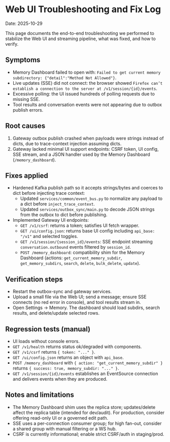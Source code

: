 # Web UI Troubleshooting and Fix Log

Date: 2025-10-29

This page documents the end-to-end troubleshooting we performed to stabilize the Web UI and streaming pipeline, what was fixed, and how to verify.

## Symptoms

- Memory Dashboard failed to open with: `Failed to get current memory subdirectory: {"detail":"Method Not Allowed"}`.
- Live updates (SSE) did not connect: the browser showed `Firefox can’t establish a connection to the server at /v1/session/{id}/events`.
- Excessive polling: the UI issued hundreds of polling requests due to missing SSE.
- Tool results and conversation events were not appearing due to outbox publish errors.

## Root causes

1) Gateway outbox publish crashed when payloads were strings instead of dicts, due to trace-context injection assuming dicts.
2) Gateway lacked minimal UI support endpoints: CSRF token, UI config, SSE stream, and a JSON handler used by the Memory Dashboard (`/memory_dashboard`).

## Fixes applied

- Hardened Kafka publish path so it accepts strings/bytes and coerces to dict before injecting trace context:
  - Updated `services/common/event_bus.py` to normalize any payload to a dict before `inject_trace_context`.
  - Updated `services/outbox_sync/main.py` to decode JSON strings from the outbox to dict before publishing.
- Implemented Gateway UI endpoints:
  - `GET /v1/csrf`: returns a token; satisfies UI fetch wrapper.
  - `GET /ui/config.json`: returns base UI config including `api_base: "/v1"` and selected toggles.
  - `GET /v1/session/{session_id}/events`: SSE endpoint streaming `conversation.outbound` events filtered by `session_id`.
  - `POST /memory_dashboard`: compatibility shim for the Memory Dashboard (actions: `get_current_memory_subdir`, `get_memory_subdirs`, `search`, `delete`, `bulk_delete`, `update`).

## Verification steps

- Restart the outbox-sync and gateway services.
- Upload a small file via the Web UI; send a message; ensure SSE connects (no red error in console), and tool results stream in.
- Open Settings → Memory. The dashboard should load subdirs, search results, and delete/update selected rows.

## Regression tests (manual)

- UI loads without console errors.
- `GET /v1/health` returns status ok/degraded with components.
- `GET /v1/csrf` returns `{ token: "..." }`.
- `GET /ui/config.json` returns an object with `api_base`.
- `POST /memory_dashboard` with `{ action: "get_current_memory_subdir" }` returns `{ success: true, memory_subdir: "..." }`.
- `GET /v1/session/{id}/events` establishes an EventSource connection and delivers events when they are produced.

## Notes and limitations

- The Memory Dashboard shim uses the replica store; updates/delete affect the replica table (intended for dev/audit). For production, consider offering read-only UI or a governed edit path.
- SSE uses a per-connection consumer group; for high fan-out, consider a shared group with manual filtering or a WS hub.
- CSRF is currently informational; enable strict CSRF/auth in staging/prod.
